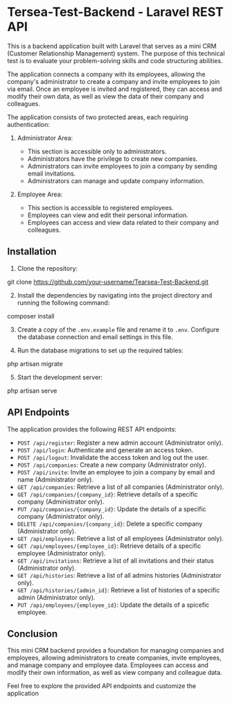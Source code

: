 # Tersea-Test-Backend - Laravel REST API

This is a backend application built with Laravel that serves as a mini CRM (Customer Relationship Management) system. The purpose of this technical test is to evaluate your problem-solving skills and code structuring abilities.

The application connects a company with its employees, allowing the company's administrator to create a company and invite employees to join via email. Once an employee is invited and registered, they can access and modify their own data, as well as view the data of their company and colleagues.

The application consists of two protected areas, each requiring authentication:

1. Administrator Area:
   - This section is accessible only to administrators.
   - Administrators have the privilege to create new companies.
   - Administrators can invite employees to join a company by sending email invitations.
   - Administrators can manage and update company information.

2. Employee Area:
   - This section is accessible to registered employees.
   - Employees can view and edit their personal information.
   - Employees can access and view data related to their company and colleagues.

## Installation

1. Clone the repository:

git clone https://github.com/your-username/Tearsea-Test-Backend.git


2. Install the dependencies by navigating into the project directory and running the following command:

composer install


3. Create a copy of the `.env.example` file and rename it to `.env`. Configure the database connection and email settings in this file.

4. Run the database migrations to set up the required tables:

php artisan migrate

5. Start the development server:

php artisan serve

## API Endpoints

The application provides the following REST API endpoints:

- `POST /api/register`: Register a new admin account (Administrator only).
- `POST /api/login`: Authenticate and generate an access token.
- `POST /api/logout`: Invalidate the access token and log out the user.
- `POST /api/companies`: Create a new company (Administrator only).
- `POST /api/invite`: Invite an employee to join a company by email and name (Administrator only).
- `GET /api/companies`: Retrieve a list of all companies (Administrator only).
- `GET /api/companies/{company_id}`: Retrieve details of a specific company (Administrator only).
- `PUT /api/companies/{company_id}`: Update the details of a specific company (Administrator only).
- `DELETE /api/companies/{company_id}`: Delete a specific company (Administrator only).
- `GET /api/employees`: Retrieve a list of all employees (Administrator only).
- `GET /api/employees/{employee_id}`: Retrieve details of a specific employee (Administrator only).
- `GET /api/invitations`: Retrieve a list of all invitations and their status (Administrator only).
- `GET /api/histories`: Retrieve a list of all admins histories (Administrator only).
- `GET /api/histories/{admin_id}`: Retrieve a list of histories of a specific admin (Administrator only).
- `PUT /api/employees/{employee_id}`: Update the details of a spicefic employee.

## Conclusion

This mini CRM backend provides a foundation for managing companies and employees, allowing administrators to create companies, invite employees, and manage company and employee data. Employees can access and modify their own information, as well as view company and colleague data.

Feel free to explore the provided API endpoints and customize the application

